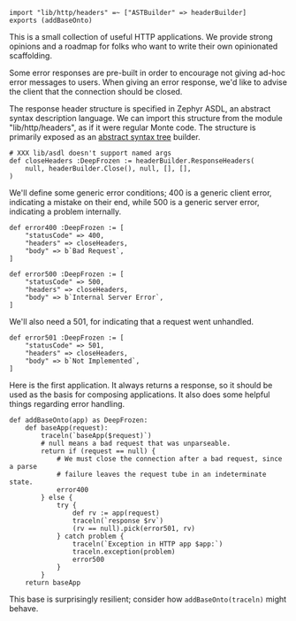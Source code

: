 ```
import "lib/http/headers" =~ ["ASTBuilder" => headerBuilder]
exports (addBaseOnto)
```

This is a small collection of useful HTTP applications. We provide strong
opinions and a roadmap for folks who want to write their own opinionated
scaffolding.

Some error responses are pre-built in order to encourage not giving ad-hoc
error messages to users. When giving an error response, we'd like to advise
the client that the connection should be closed.

The response header structure is specified in Zephyr ASDL, an abstract syntax
description language. We can import this structure from the module
"lib/http/headers", as if it were regular Monte code. The structure is
primarily exposed as an [abstract syntax
tree](https://en.wikipedia.org/wiki/Abstract_syntax_tree) builder.

```
# XXX lib/asdl doesn't support named args
def closeHeaders :DeepFrozen := headerBuilder.ResponseHeaders(
    null, headerBuilder.Close(), null, [], [],
)
```

We'll define some generic error conditions; 400 is a generic client error,
indicating a mistake on their end, while 500 is a generic server error,
indicating a problem internally.

```
def error400 :DeepFrozen := [
    "statusCode" => 400,
    "headers" => closeHeaders,
    "body" => b`Bad Request`,
]

def error500 :DeepFrozen := [
    "statusCode" => 500,
    "headers" => closeHeaders,
    "body" => b`Internal Server Error`,
]
```

We'll also need a 501, for indicating that a request went unhandled.

```
def error501 :DeepFrozen := [
    "statusCode" => 501,
    "headers" => closeHeaders,
    "body" => b`Not Implemented`,
]
```

Here is the first application. It always returns a response, so it should be
used as the basis for composing applications. It also does some helpful
things regarding error handling.

```
def addBaseOnto(app) as DeepFrozen:
    def baseApp(request):
        traceln(`baseApp($request)`)
        # null means a bad request that was unparseable.
        return if (request == null) {
            # We must close the connection after a bad request, since a parse
            # failure leaves the request tube in an indeterminate state.
            error400
        } else {
            try {
                def rv := app(request)
                traceln(`response $rv`)
                (rv == null).pick(error501, rv)
            } catch problem {
                traceln(`Exception in HTTP app $app:`)
                traceln.exception(problem)
                error500
            }
        }
    return baseApp
```

This base is surprisingly resilient; consider how `addBaseOnto(traceln)` might
behave.
